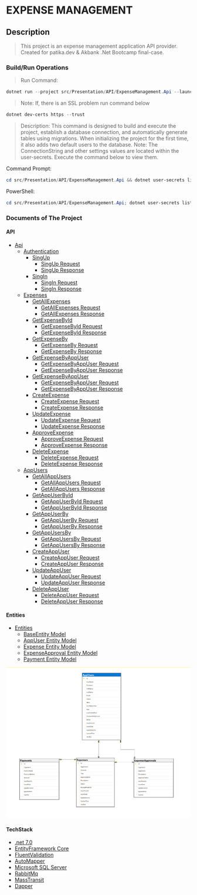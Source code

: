 # EXPENSE MANAGEMENT

## Description

>This project is an expense management application API provider. Created for patika.dev & Akbank .Net Bootcamp final-case.

### Build/Run Operations

>Run Command:

```powershell
dotnet run --project src/Presentation/API/ExpenseManagement.Api --launch-profile https
```

>Note: If, there is an SSL problem run command below

```powershell
dotnet dev-certs https --trust
```

>Description: This command is designed to build and execute the project, establish a database connection, and automatically generate tables using migrations. When initializing the project for the first time, it also adds two default users to the database.
>Note: The ConnectionString and other settings values are located within the user-secrets. Execute the command below to view them.

Command Prompt:

```powershell
cd src/Presentation/API/ExpenseManagement.Api && dotnet user-secrets list
```

PowerShell:

```powershell
cd src/Presentation/API/ExpenseManagement.Api; dotnet user-secrets list
```

### Documents of The Project

#### API

- [Api](/Documents/Api/)
  - [Authentication](/Documents/Api/Authentication.Api.md)
    - [SingUp](/Documents/Api/Authentication.Api.md#signup)
      - [SingUp Request](/Documents/Api/Authentication.Api.md#signup-request)
      - [SingUp Response](/Documents/Api/Authentication.Api.md#signup-response)
    - [SingIn](/Documents/Api/Authentication.Api.md#signin)
      - [SingIn Request](/Documents/Api/Authentication.Api.md#signin-request)
      - [SingIn Response](/Documents/Api/Authentication.Api.md#signin-response)
  - [Expenses](/Documents/Api/Expenses.Api.md#expenses)
    - [GetAllExpenses](/Documents/Api/Expenses.Api.md#getallexpenses)
      - [GetAllExpenses Request](/Documents/Api/Expenses.Api.md#getallexpenses-request)
      - [GetAllExpenses Response](/Documents/Api/Expenses.Api.md#getallexpenses-response)
    - [GetExpenseById](/Documents/Api/Expenses.Api.md#getexpensebyid)
      - [GetExpenseById Request](/Documents/Api/Expenses.Api.md#getexpensebyid-request)
      - [GetExpenseById Response](/Documents/Api/Expenses.Api.md#getexpensebyid-response)
    - [GetExpenseBy](/Documents/Api/Expenses.Api.md#getexpenseby)
      - [GetExpenseBy Request](/Documents/Api/Expenses.Api.md#getexpenseby-request)
      - [GetExpenseBy Response](/Documents/Api/Expenses.Api.md#getexpenseby-response)
    - [GetExpenseByAppUser](/Documents/Api/Expenses.Api.md#getexpensebyappuser)
      - [GetExpenseByAppUser Request](/Documents/Api/Expenses.Api.md#getexpensebyappuser-request)
      - [GetExpenseByAppUser Response](/Documents/Api/Expenses.Api.md#getexpensebyappuser-response)
    - [GetExpenseByAppUser](/Documents/Api/Expenses.Api.md#getexpensebyappuser)
      - [GetExpenseByAppUser Request](/Documents/Api/Expenses.Api.md#getexpensebyappuser-request)
      - [GetExpenseByAppUser Response](/Documents/Api/Expenses.Api.md#getexpensebyappuser-response)
    - [CreateExpense](/Documents/Api/Expenses.Api.md#createexpense)
      - [CreateExpense Request](/Documents/Api/Expenses.Api.md#createexpense-request)
      - [CreateExpense Response](/Documents/Api/Expenses.Api.md#createexpense-response)
    - [UpdateExpense](/Documents/Api/Expenses.Api.md#updateexpense)
      - [UpdateExpense Request](/Documents/Api/Expenses.Api.md#updateexpense-request)
      - [UpdateExpense Response](/Documents/Api/Expenses.Api.md#updateexpense-response)
    - [ApproveExpense](/Documents/Api/Expenses.Api.md#approveexpense)
      - [ApproveExpense Request](/Documents/Api/Expenses.Api.md#approveexpense-request)
      - [ApproveExpense Response](/Documents/Api/Expenses.Api.md#approveexpense-response)
    - [DeleteExpense](/Documents/Api/Expenses.Api.md#deleteexpense)
      - [DeleteExpense Request](/Documents/Api/Expenses.Api.md#deleteexpense-request)
      - [DeleteExpense Response](/Documents/Api/Expenses.Api.md#deleteexpense-response)
  - [AppUsers](/Documents/Api/AppUsers.Api.md#appusers)
    - [GetAllAppUsers](/Documents/Api/AppUsers.Api.md#getallappusers)
      - [GetAllAppUsers Request](/Documents/Api/AppUsers.Api.md#getallappusers-request)
      - [GetAllAppUsers Response](/Documents/Api/AppUsers.Api.md#getallappusers-response)
    - [GetAppUserById](/Documents/Api/AppUsers.Api.md#getappuserbyid)
      - [GetAppUserById Request](/Documents/Api/AppUsers.Api.md#getappuserbyid-request)
      - [GetAppUserById Response](/Documents/Api/AppUsers.Api.md#getappuserbyid-response)
    - [GetAppUserBy](/Documents/Api/AppUsers.Api.md#getappuserby)
      - [GetAppUserBy Request](/Documents/Api/AppUsers.Api.md#getappuserby-request)
      - [GetAppUserBy Response](/Documents/Api/AppUsers.Api.md#getappuserby-response)
    - [GetAppUsersBy](/Documents/Api/AppUsers.Api.md#getappusersby)
      - [GetAppUsersBy Request](/Documents/Api/AppUsers.Api.md#getappusersby-request)
      - [GetAppUsersBy Response](/Documents/Api/AppUsers.Api.md#getappusersby-response)
    - [CreateAppUser](/Documents/Api/AppUsers.Api.md#createappuser)
      - [CreateAppUser Request](/Documents/Api/AppUsers.Api.md#createappuser-request)
      - [CreateAppUser Response](/Documents/Api/AppUsers.Api.md#createappuser-response)
    - [UpdateAppUser](/Documents/Api/AppUsers.Api.md#updateappuser)
      - [UpdateAppUser Request](/Documents/Api/AppUsers.Api.md#updateappuser-request)
      - [UpdateAppUser Response](/Documents/Api/AppUsers.Api.md#updateappuser-response)
    - [DeleteAppUser](/Documents/Api/AppUsers.Api.md#deleteappuser)
      - [DeleteAppUser Request](/Documents/Api/AppUsers.Api.md#deleteappuser-request)
      - [DeleteAppUser Response](/Documents/Api/AppUsers.Api.md#deleteappuser-response)

#### Entities

- [Entities](/Documents/Entities/)
  - [BaseEntity Model](/Documents/Entities/BaseEntity.md)
  - [AppUser Entity Model](/Documents/Entities/AppUser.Entity.md)
  - [Expense Entity Model](/Documents/Entities/Expense.Entity.md)
  - [ExpenseApproval Entity Model](/Documents/Entities/ExpenseApproval.Entity.md)
  - [Payment Entity Model](/Documents/Entities/Payment.Entity.md)

![Database Diagram](/Documents/Images/DbDiagram.png)

#### TechStack

- [.net 7.0](https://learn.microsoft.com/tr-tr/dotnet/core/whats-new/dotnet-7)
- [EntityFramework Core](https://learn.microsoft.com/en-us/ef/core/)
- [FluentValidation](https://learn.microsoft.com/en-us/ef/core/)
- [AutoMapper](https://automapper.org/)
- [Microsoft SQL Server](https://learn.microsoft.com/en-us/sql/sql-server/?view=sql-server-ver16)
- [RabbitMq](https://www.rabbitmq.com/documentation.html)
- [MassTransit](https://masstransit.io/documentation/concepts)
- [Dapper](https://github.com/DapperLib/Dapper)
